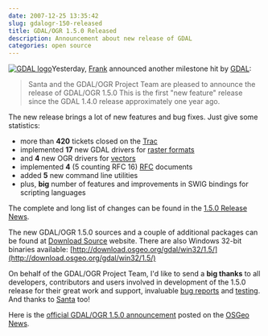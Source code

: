 ```yaml
---
date: 2007-12-25 13:35:42
slug: gdalogr-150-released
title: GDAL/OGR 1.5.0 Released
description: Announcement about new release of GDAL
categories: open source
---
```


[![GDAL logo](/images/logos/gdal-logo.png)](http://www.gdal.org/)Yesterday, [Frank](http://home.gdal.org/warmerda/) announced another milestone hit by [GDAL](http://www.gdal.org/):

> Santa and the GDAL/OGR Project Team are pleased to announce the release of GDAL/OGR 1.5.0
> This is the first "new feature" release since the  GDAL 1.4.0 release approximately one year ago.

The new release brings a lot of new features and bug fixes. Just give some statistics:
  * more than **420** tickets closed on the [Trac](http://trac.osgeo.org/gdal/)
  * implemented **17** new GDAL drivers for [raster formats](http://www.gdal.org/formats_list.html)
  * and **4** new OGR drivers for [vectors](http://www.gdal.org/ogr/ogr_formats.html)
  * implemented **4** (5 counting RFC 16) [RFC](http://trac.osgeo.org/gdal/wiki/RfcList) documents
  * added **5** new command line utilities
  * plus, **big** number of features and improvements in SWIG bindings for scripting languages

The complete and long list of changes can be found in the [1.5.0 Release News](http://trac.osgeo.org/gdal/wiki/Release/1.5.0-News).

The new GDAL/OGR 1.5.0 sources and a couple of additional packages can be found at [Download Source](http://trac.osgeo.org/gdal/wiki/DownloadSource#a1.5.0LatestStableRelease) website. There are also Windows 32-bit binaries available: [http://download.osgeo.org/gdal/win32/1.5/](http://download.osgeo.org/gdal/win32/1.5/)

On behalf of the GDAL/OGR Project Team, I'd like to send a **big thanks** to all developers, contributors and users involved in development of the 1.5.0 release for their great work and support, invaluable [bug reports](http://trac.osgeo.org/gdal/report) and [testing](http://trac.osgeo.org/gdal/wiki/TestMatrix150). And thanks to [Santa](http://en.wikipedia.org/wiki/Santa_Claus) too!

Here is the [official GDAL/OGR 1.5.0 announcement](http://www.osgeo.org/node/518) posted on the [OSGeo News](http://www.osgeo.org/news_items).
